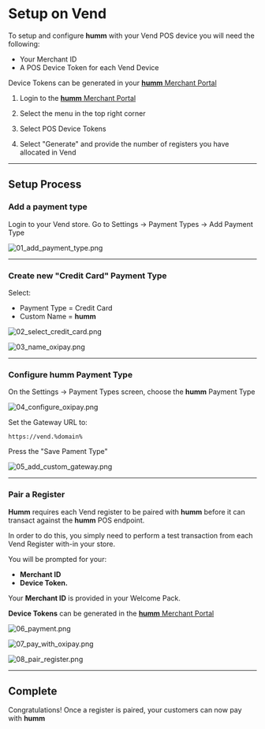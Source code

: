 <h1>Setup on Vend</h1>

To setup and configure **humm** with your Vend POS device you will need the following:


<div class="panel">
 <ul>
    <li>Your Merchant ID</li>
    <li>A POS Device Token for each Vend Device</li>
 </ul>
</div>

Device Tokens can be generated in your <a href="https://portals.%domain%/merchantarea#/login">**humm** Merchant Portal</a>

1. Login to the <a href="https://portals.%domain%/merchantarea#/login">**humm** Merchant Portal</a>

2. Select the menu in the top right corner

3. Select POS Device Tokens

4. Select "Generate" and provide the number of registers you have allocated in Vend
<hr/>

## Setup Process

### Add a payment type

Login to your Vend store.
Go to Settings -> Payment Types -> Add Payment Type


![01_add_payment_type.png](/img/platforms/vend/01_add_payment_type.png)

---

### Create new "Credit Card" Payment Type

Select:

* Payment Type =  Credit Card
* Custom Name = **humm**


![02_select_credit_card.png](/img/platforms/vend/02_select_credit_card.png)


![03_name_oxipay.png](/img/platforms/vend/03_name_oxipay.png)

---

### Configure **humm** Payment Type

On the Settings -> Payment Types screen, choose the **humm** Payment Type


![04_configure_oxipay.png](/img/platforms/vend/04_configure_oxipay.png)



Set the Gateway URL to:

```https://vend.%domain% ```

Press the "Save Pament Type"

![05_add_custom_gateway.png](/img/platforms/vend/05_add_custom_gateway.png)

---
### Pair a Register

**Humm** requires each Vend register to be paired with **humm** before it can transact against the **humm** POS endpoint.

In order to do this, you simply need to perform a test transaction from each Vend Register with-in your store.

You will be prompted for your:

* **Merchant ID**
* **Device Token.**

Your **Merchant ID** is provided in your Welcome Pack.

**Device Tokens** can be generated in the <a href="https://portals.%domain%/merchantarea#/login">**humm** Merchant Portal</a>



![06_payment.png](/img/platforms/vend/06_payment.png)

![07_pay_with_oxipay.png](/img/platforms/vend/07_pay_with_oxipay.png)

![08_pair_register.png](/img/platforms/vend/08_pair_register.png)

---

## Complete

Congratulations! Once a register is paired, your customers can now pay with **humm**
